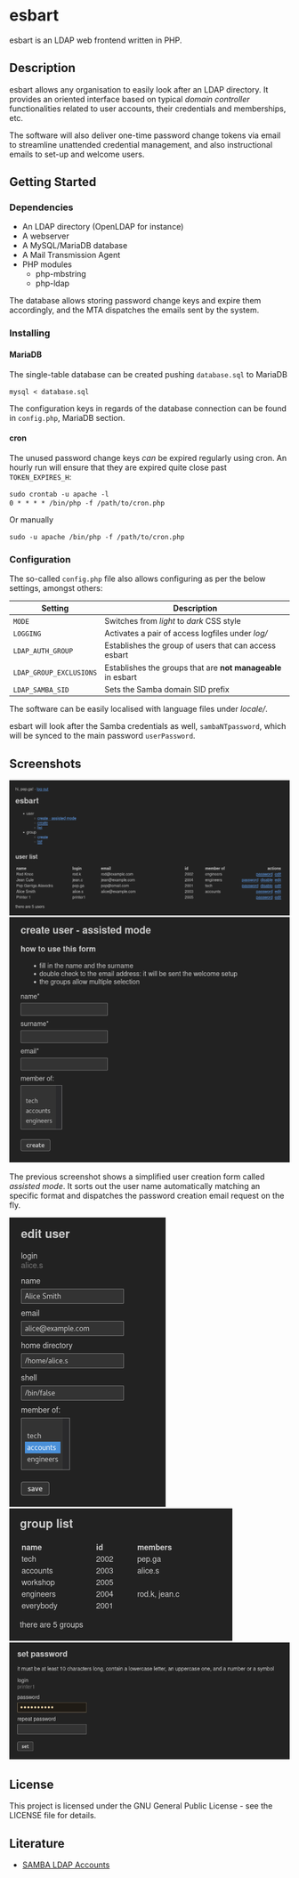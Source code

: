 # esbart

esbart is an LDAP web frontend written in PHP.

## Description

esbart allows any organisation to easily look after an LDAP directory. It provides an oriented interface based on typical  *domain controller* functionalities related to user accounts, their credentials and memberships, etc.

The software will also deliver one-time password change tokens via email to streamline unattended credential management, and also instructional emails to set-up and welcome users.

## Getting Started

### Dependencies

* An LDAP directory (OpenLDAP for instance)
* A webserver
* A MySQL/MariaDB database
* A Mail Transmission Agent
* PHP modules
  * php-mbstring
  * php-ldap

The database allows storing password change keys and expire them accordingly, and the MTA dispatches the emails sent by the system.

### Installing

#### MariaDB

The single-table database can be created pushing `database.sql` to MariaDB

```
mysql < database.sql
```

The configuration keys in regards of the database connection can be found in `config.php`, MariaDB section.

#### cron

The unused password change keys *can* be expired regularly using cron. An hourly run will ensure that they are expired quite close past `TOKEN_EXPIRES_H`:

```
sudo crontab -u apache -l
0 * * * * /bin/php -f /path/to/cron.php
```

Or manually

```
sudo -u apache /bin/php -f /path/to/cron.php
```

### Configuration

The so-called `config.php` file also allows configuring as per the below settings, amongst others:

| Setting | Description |
| - | - |
| `MODE` | Switches from *light* to *dark* CSS style |
| `LOGGING` | Activates a pair of access logfiles under *log/* |
| `LDAP_AUTH_GROUP` | Establishes the group of users that can access esbart |
| `LDAP_GROUP_EXCLUSIONS` | Establishes the groups that are **not manageable** in esbart |
| `LDAP_SAMBA_SID` | Sets the Samba domain SID prefix |

The software can be easily localised with language files under *locale/*.

esbart will look after the Samba credentials as well, `sambaNTpassword`, which will be synced to the main password `userPassword`.

## Screenshots

![User list](/screenshots/list-user.png?raw=true "User list")
![Create user - assisted mode](/screenshots/add-user-assisted.png?raw=true "Create user - assisted mode")

The previous screenshot shows a simplified user creation form called *assisted mode*. It sorts out the user name automatically matching an specific format and dispatches the password creation email request on the fly.

![Edit user](/screenshots/edit.png?raw=true "Edit user")
![Group list](/screenshots/list-group.png?raw=true "Group list")
![Set password](/screenshots/password.png?raw=true "Set password")

## License

This project is licensed under the GNU General Public License - see the LICENSE file for details.

## Literature

* [SAMBA LDAP Accounts](http://pig.made-it.com/samba-accounts.html)
